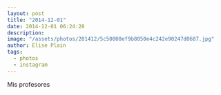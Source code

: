 ```yaml
---
layout: post
title: "2014-12-01"
date: 2014-12-01 06:24:28
description: 
image: "/assets/photos/201412/5c50000ef9b8050e4c242e90247d0687.jpg"
author: Elise Plain
tags: 
  - photos
  - instagram
---
```


Mis profesores
<p></p>

